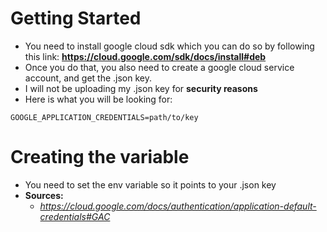 # Getting Started
* You need to install google cloud sdk which you can do so by following this link: **https://cloud.google.com/sdk/docs/install#deb**
* Once you do that, you also need to create a google cloud service account, and get the .json key.
* I will not be uploading my .json key for **security reasons** 
* Here is what you will be looking for: 
```
GOOGLE_APPLICATION_CREDENTIALS=path/to/key
```

# Creating the variable
* You need to set the env variable so it points to your .json key
* **Sources:**
  - *https://cloud.google.com/docs/authentication/application-default-credentials#GAC*

